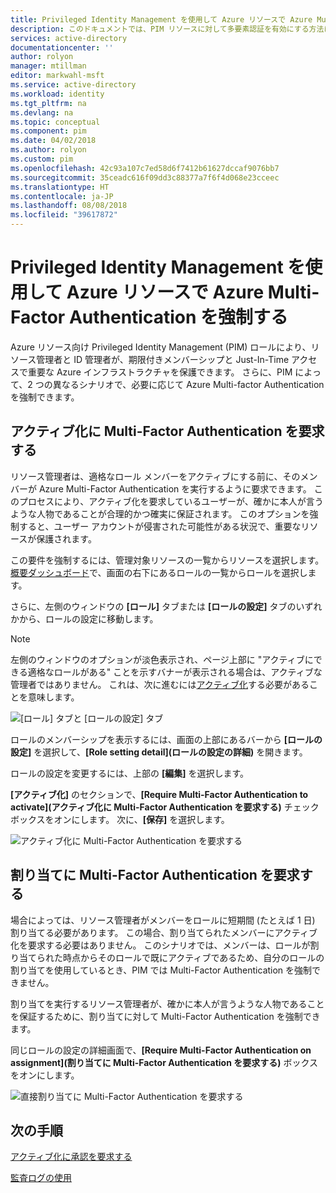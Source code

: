 ```yaml
---
title: Privileged Identity Management を使用して Azure リソースで Azure Multi-Factor Authentication を強制する | Microsoft Docs
description: このドキュメントでは、PIM リソースに対して多要素認証を有効にする方法について説明します。
services: active-directory
documentationcenter: ''
author: rolyon
manager: mtillman
editor: markwahl-msft
ms.service: active-directory
ms.workload: identity
ms.tgt_pltfrm: na
ms.devlang: na
ms.topic: conceptual
ms.component: pim
ms.date: 04/02/2018
ms.author: rolyon
ms.custom: pim
ms.openlocfilehash: 42c93a107c7ed58d6f7412b61627dccaf9076bb7
ms.sourcegitcommit: 35ceadc616f09dd3c88377a7f6f4d068e23cceec
ms.translationtype: HT
ms.contentlocale: ja-JP
ms.lasthandoff: 08/08/2018
ms.locfileid: "39617872"
---
```

# <a name="enforce-azure-multi-factor-authentication-in-azure-resources-by-using-privileged-identity-management"></a>Privileged Identity Management を使用して Azure リソースで Azure Multi-Factor Authentication を強制する

Azure リソース向け Privileged Identity Management (PIM) ロールにより、リソース管理者と ID 管理者が、期限付きメンバーシップと Just-In-Time アクセスで重要な Azure インフラストラクチャを保護できます。 さらに、PIM によって、2 つの異なるシナリオで、必要に応じて Azure Multi-factor Authentication を強制できます。

## <a name="require-multi-factor-authentication-to-activate"></a>アクティブ化に Multi-Factor Authentication を要求する

リソース管理者は、適格なロール メンバーをアクティブにする前に、そのメンバーが Azure Multi-Factor Authentication を実行するように要求できます。 このプロセスにより、アクティブ化を要求しているユーザーが、確かに本人が言うような人物であることが合理的かつ確実に保証されます。 このオプションを強制すると、ユーザー アカウントが侵害された可能性がある状況で、重要なリソースが保護されます。 

この要件を強制するには、管理対象リソースの一覧からリソースを選択します。 [概要ダッシュボード](pim-resource-roles-overview-dashboards.md)で、画面の右下にあるロールの一覧からロールを選択します。

さらに、左側のウィンドウの **[ロール]** タブまたは **[ロールの設定]** タブのいずれかから、ロールの設定に移動します。

>[!Note]
>左側のウィンドウのオプションが淡色表示され、ページ上部に "アクティブにできる適格なロールがある" ことを示すバナーが表示される場合は、アクティブな管理者ではありません。 これは、次に進むには[アクティブ化](pim-resource-roles-activate-your-roles.md)する必要があることを意味します。

![[ロール] タブと [ロールの設定] タブ ](media/azure-pim-resource-rbac/aadpim_rbac_manage_a_role_v2.png)

ロールのメンバーシップを表示するには、画面の上部にあるバーから **[ロールの設定]** を選択して、**[Role setting detail]\(ロールの設定の詳細\)** を開きます。

ロールの設定を変更するには、上部の **[編集]** を選択します。

**[アクティブ化]** のセクションで、**[Require Multi-Factor Authentication to activate]\(アクティブ化に Multi-Factor Authentication を要求する\)** チェック ボックスをオンにします。 次に、**[保存]** を選択します。

![アクティブ化に Multi-Factor Authentication を要求する](media/azure-pim-resource-rbac/aadpim_rbac_require_mfa.png)

## <a name="require-multi-factor-authentication-on-assignment"></a>割り当てに Multi-Factor Authentication を要求する

場合によっては、リソース管理者がメンバーをロールに短期間 (たとえば 1 日) 割り当てる必要があります。 この場合、割り当てられたメンバーにアクティブ化を要求する必要はありません。 このシナリオでは、メンバーは、ロールが割り当てられた時点からそのロールで既にアクティブであるため、自分のロールの割り当てを使用しているとき、PIM では Multi-Factor Authentication を強制できません。

割り当てを実行するリソース管理者が、確かに本人が言うような人物であることを保証するために、割り当てに対して Multi-Factor Authentication を強制できます。

同じロールの設定の詳細画面で、**[Require Multi-Factor Authentication on assignment]\(割り当てに Multi-Factor Authentication を要求する\)** ボックスをオンにします。

![直接割り当てに Multi-Factor Authentication を要求する](media/azure-pim-resource-rbac/aadpim_rbac_require_mfa_on_assignment.png)

## <a name="next-steps"></a>次の手順

[アクティブ化に承認を要求する](pim-resource-roles-approval-workflow.md)

[監査ログの使用](pim-resource-roles-use-the-audit-log.md)



